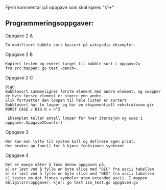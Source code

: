 Fjern kommentar på oppgave som skal kjøres "//->"

## Programmeringsoppgaver:
Oppgave 2 A
   
    En modifisert bubble sort bassert på wikipedia eksemplet.

Oppgave 2 B

    Kopiert testen og endret target til bubble sort i oppgave2a
    fra src mappen: go test -bench=.

Oppgave 2 C

    BigO
    Bubblesort sammenligner første element med andre element, og swapper de hvis første element er større enn andre.
    Slik fortsetter den loopen til hele listen er sortert
    Bubblesort har to looper og har en eksponentiell vekstratesom gir WORST CASE / BIG O = n^2

     Eksemplet teller antall looper for hver iterasjon og swap i oppgaver.Oppgave2Counts()

Oppgave 3
	
	Her kan man lytte til system kall og definere egen print.
	Her brukes go func() for å kjøre funksjonen synkront


Oppgave 4

	Det er mange måter å løse denne oppgaven på.
	a) er løst ved å fylle en byte slice med "DEC" fra ascii tabellen
	b) er løst ved å fylle en byte slice med "HEX" fra ascii tabellen
    c) tester om det finnes symboler utom extended ascii. I mappen Oblig1\src\oppgaver, kjør: go test iso_test.go oppgave4.go
    
    
